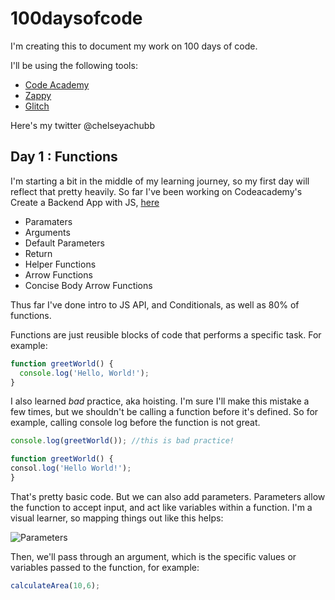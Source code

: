 # 100daysofcode
I'm creating this to document my work on 100 days of code.

I'll be using the following tools:
- [Code Academy](http://codeacademy.com)
- [Zappy](https://zapier.com/zappy)
- [Glitch](https://glitch.com)

Here's my twitter @chelseyachubb


## Day 1 : Functions

I'm starting a bit in the middle of my learning journey, so my first day will reflect that pretty heavily. So far I've been working on Codeacademy's Create a Backend App with JS, [here](https://www.codecademy.com/learn/paths/create-a-back-end-app-with-javascript)
- Paramaters 
- Arguments
- Default Parameters
- Return
- Helper Functions
- Arrow Functions
- Concise Body Arrow Functions

Thus far I've done intro to JS API, and Conditionals, as well as 80% of functions. 

Functions are just reusible blocks of code that performs a specific task. For example:

```javascript
function greetWorld() {
  console.log('Hello, World!');
}
```
I also learned _bad_ practice, aka hoisting. I'm sure I'll make this mistake a few times, but we shouldn't be calling a function before it's defined. So for example, calling console log before the function is not great. 

```javascript
console.log(greetWorld()); //this is bad practice!

function greetWorld() {
consol.log('Hello World!');
}
```

That's pretty basic code. But we can also add parameters. Parameters allow the function to accept input, and act like variables within a function. I'm a visual learner, so mapping things out like this helps:

![Parameters](https://cdn.zappy.app/463810aea70a426ab8294016d7eee43e.png)

Then, we'll pass through an argument, which is the specific values or variables passed to the function, for example:

```javascript
calculateArea(10,6);
```


